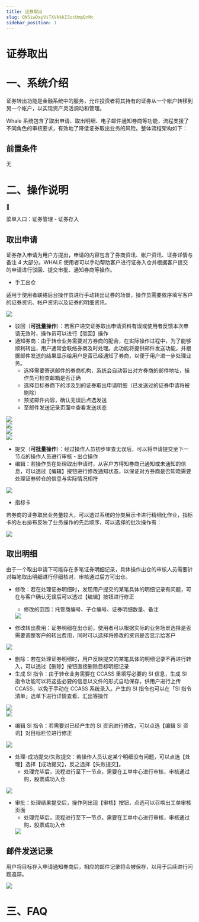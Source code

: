 ```yaml
---
title: 证券取出
slug: QN5iwDayViTXVkkkISocUmpQnMc
sidebar_position: 1
---
```



# 证券取出

# 一、系统介绍

证券转出功能是金融系统中的服务，允许投资者将其持有的证券从一个帐户转移到另一个帐户，以实现资产灵活调动和管理。

Whale 系统包含了取出申请、取出明细、电子邮件通知券商等功能，流程支援了不同角色的审核要求，有效地了降低证券取出业务的风险。整体流程架构如下：

## 前置条件

无

# 二、操作说明

<div class="callout callout-bg-6 callout-border-6">
<div class='callout-emoji'>📍</div>
<p>菜单入口：证券管理 - 证券存入</p>
</div>

## 取出申请

证券存入申请为用户方提出，申请的内容包含了券商资讯、帐户资讯、证券详情与备注 4 大部分。WHALE 使用者可以手动帮助客户进行证券入仓并根据客户提交的申请进行驳回、提交审批、通知券商等操作。

- 手工出仓

适用于使用者联络后台操作员进行手动转出证券的场景，操作员需要依序填写客户的证券资讯、帐户资讯以及证券的明细资讯。

<img src="/assets/KgOpbUPUNoRkDdxAVoCcEFmvnlb.png" src-width="2356" src-height="2457" align="center"/>

- 驳回（**可批量操作**）：若客户递交证券取出申请资料有误或使用者反馈本次申请无效时，操作员可以进行【驳回】操作
- 通知券商：由于转仓业务需要对方券商的配合，在实际操作过程中，为了能够顺利转出，用户通常会联络券商及时处理。此功能将提供邮件发送功能，并根据邮件发送的结果显示给用户是否已经通知了券商，以便于用户进一步处理业务。
    - 选择需要寄送邮件的券商机构，系统会自动带出对方券商的邮件地址，操作员可检查邮箱是否正确
    - 选择目标券商下的涉及到的证券取出申请明细（已发送过的证券申请将被剔除）
    - 预览邮件内容，确认无误后点选发送
    - 至邮件发送记录页面中查看发送状态

<div class="flex gap-3 columns-2" column-size="2">
<div class="w-[49%]" width-ratio="49">
<img src="/assets/F6e0bhWc7oe8ezxzBqRcn3rmn7e.png" src-width="3834" src-height="1856" align="center"/>
</div>
<div class="w-[49%]" width-ratio="49">
<img src="/assets/Eifvbkr5ioHxJDxTakXcuh1AnNg.png" src-width="3826" src-height="1856" align="center"/>
</div>
</div>

<div class="flex gap-3 columns-2" column-size="2">
<div class="w-[50%]" width-ratio="50">
<img src="/assets/RujTbEgLRoLlBCxssmjcOpWjn4f.png" src-width="3820" src-height="1852" align="center"/>
</div>
<div class="w-[50%]" width-ratio="50">
<img src="/assets/NetkbVfBTo92eOxDTURckXmGnec.png" src-width="3820" src-height="1832" align="center"/>
</div>
</div>

- 提交（**可批量操作**）：经过操作人员初步审查无误后，可以将申请提交至下一节点的操作人员进行审核 - 出仓操作
- 编辑：若操作员在处理取出申请时，从客户方得知券商已通知或未通知的信息，可以透过【编辑】按钮进行修改通知状态，以保证对方券商是否知晓需要处理证券转仓的信息与实际情况相符

<img src="/assets/FByxbJLZxoCaGAxGktBcFR06nOc.png" src-width="3836" src-height="1854" align="center"/>

- 指标卡

若券商的证券取出业务量较大，可以透过系统的分类展示卡进行精细化作业，指标卡的左右排布反映了业务操作的先后顺序，可以选择的批次操作有：

<img src="/assets/YAXKbK0XUoQmwbx0KqhcSLPUnYf.png" src-width="3834" src-height="1786" align="center"/>

## 取出明细

由于一个取出申请下可能存在多笔证券明细记录，具体操作出仓的审核人员需要针对每笔取出明细进行仔细核对，审核通过后方可出仓。

- 修改：若在处理证券明细时，发现用户提交的某笔具体的明细记录有问题，可在与客户确认无误后可以透过【编辑】按钮进行修正
    - 修改的范围：托管商编号、子仓编号、证券明细数量、备注
    <img src="/assets/P9BKbhjiSoKdIaxPTm2cBy8DnTb.png" src-width="3782" src-height="1122" align="center"/>

- 修改转出费用：证券明细在出仓前，使用者可以根据实际的业务场景选择是否需要调整客户的转出费用，同时可以选择将修改的资讯是否显示给客户

<img src="/assets/Ak2EbjeJzoPkMCxaIGzc4bQsnhg.png" src-width="3826" src-height="1524" align="center"/>

- 删除：若在处理证券明细时，用户反映提交的某笔具体的明细记录不再进行转入，可以透过【删除】按钮直接删除目标明细记录
- 生成 SI 指令：由于转仓业务需要在 CCASS 里填写必要的 SI 信息，生成 SI 指令功能可以将这些必要的信息以文件的形式自动保存，供用户进行上传 CCASS，以免于手动在 CCASS 系统录入。产生的 SI 指令也可以在「SI 指令清单」选单下进行详情查看、汇出等操作

<div class="flex gap-3 columns-2" column-size="2">
<div class="w-[50%]" width-ratio="50">
<img src="/assets/CAclbSkchoaOklx0IiMc7vuknQc.png" src-width="3782" src-height="1116" align="center"/>
</div>
<div class="w-[50%]" width-ratio="50">
<img src="/assets/Uo1MbFI33ocoRnx46V8c78MYnhe.png" src-width="3818" src-height="1146" align="center"/>
</div>
</div>

- 编辑 SI 指令：若需要对已经产生的 SI 资讯进行修改，可以点选【编辑 SI 资讯】对目标栏位进行修正

<img src="/assets/JCAobst5wowepjxPq68cczZNnib.png" src-width="3818" src-height="1638" align="center"/>

- 处理-成功提交/失败提交：若操作人员认定某个明细没有问题，可以点选【处理】选择【成功提交】，反之选择【失败提交】。
    - 处理完毕后，流程进行至下一节点，需要在工单中心进行审核，审核通过购，股票成功入仓

<img src="/assets/T5qfbLgGGokx0Hx5BE9cwbUnnpb.jpeg" src-width="3816" src-height="1468" align="center"/>

- 审批：处理结果提交后，操作列出现【审核】按钮，点选可以召唤出工单审核页面
    - 处理完毕后，流程进行至下一节点，需要在工单中心进行审核，审核通过购，股票成功入仓
    <img src="/assets/QYWwbWR23oGJl8xQUn7cgeconBg.png" src-width="3822" src-height="1864" align="center"/>

## 邮件发送记录

用户将目标存入申请通知券商后，相应的邮件记录将会被保存，以用于后续进行问题追踪。

<img src="/assets/IpOIb2cLEoilnAxOgr5cWZ26nVp.png" src-width="3830" src-height="1476" align="center"/>

# 三、FAQ

